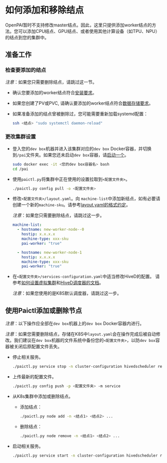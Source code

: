 # 如何添加和移除结点

OpenPAI暂时不支持修改master结点。因此，这里只提供添加worker结点的方法。您可以添加CPU结点、GPU结点、或者使用其他计算设备（如TPU、NPU）的结点到您的集群中。

## 准备工作

### 检查要添加的结点

*注意*：如果您只需要删除结点，请跳过这一节。

- 确认您要添加的worker结点符合[安装要求](./installation-guide.md##installation-requirements)。

- 如果您创建了PV或PVC, 请确认要添加的worker结点符合[数据存储要求](./how-to-set-up-storage.md#confirm-environment-on-worker-nodes)。

- 如果准备添加的结点曾被删除过，您可能需要重新加载systemd配置：

  ```bash
  ssh <结点> "sudo systemctl daemon-reload"
  ```

### 更改集群设置 

- 登入您的`dev box`机器并进入该集群对应的`dev box` Docker容器，并切换到`/pai`文件夹。如果您还未启动`dev box`容器，请[启动一个](./basic-management-operations.md##pai-service-management-and-paictl)。

  ```bash
  sudo docker exec -it <您的dev box容器名> bash
  cd /pai
  ```

- 使用`paictl.py`将集群中正在使用的设置拉取到`<配置文件夹>`。

  ```bash
  ./paictl.py config pull -o <配置文件夹>
  ```

- 修改`<配置文件夹>/layout.yaml`。向 `machine-list`中添加新结点，如有必要请创建一个新的`machine-sku`。请参考[layout.yaml的格式约定](./installation-guide.md#layoutyaml-format)。

    *注意*：如果您只需要删除结点，请跳过这一步。

  ```yaml
  machine-list:
    - hostname: new-worker-node--0
      hostip: x.x.x.x
      machine-type: xxx-sku
      pai-worker: "true"

    - hostname: new-worker-node-1
      hostip: x.x.x.x
      machine-type: xxx-sku
      pai-worker: "true"
  ```

- 在`<配置文件夹>/services-configuration.yaml`中适当修改HiveD的配置。 请参考[如何设置虚拟集群](./how-to-set-up-virtual-clusters.md)和[HiveD调度器的文档](https://github.com/microsoft/hivedscheduler/blob/master/doc/user-manual.md)。

    *注意*：如果您使用的是K8S默认调度器，请跳过这一步。

## 使用Paictl添加或删除节点

*注意*：以下操作应全部在`dev box`机器上的`dev box` Docker容器内进行。

*注意*：如果您需要删除结点，存储在K8S中`layout.yaml`会在操作完成后被自动修改。我们建议在`dev box`机器的文件系统中备份您的`<配置文件夹>`，以防`dev box`容器被关闭后原配置文件丢失。

- 停止相关服务。

  ```bash
  ./paictl.py service stop -n cluster-configuration hivedscheduler rest-server job-exporter
  ```

- 上传最新的配置文件。

  ```bash
  ./paictl.py config push -p <配置文件夹> -m service
  ```

- 从K8s集群中添加或删除结点。

  - 添加结点：

    ```bash  
    ./paictl.py node add -n <结点1> <结点2> ...
    ```

  - 删除结点：

    ```bash  
    ./paictl.py node remove -n <结点1> <结点2> ...
    ```

- 启动相关服务。

  ```bash
  ./paictl.py service start -n cluster-configuration hivedscheduler rest-server job-exporter
  ```
